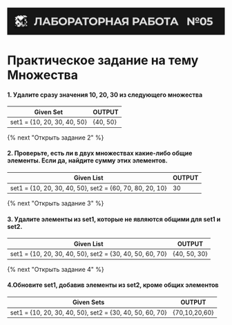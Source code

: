 ![alt MATE Programming Lab](https://github.com/MATE-Programming/5_Sets/blob/main/lab_5.svg?raw=true)
# Практическое задание на тему Множества

#### 1. Удалите сразу значения 10, 20, 30 из следующего множества


| Given Set | OUTPUT |
|   ---   |   ---  |
| set1 = {10, 20, 30, 40, 50} | {40, 50} |


{% next "Открыть задание 2" %}
#### 2. Проверьте, есть ли в двух множествах какие-либо общие элементы. Если да, найдите сумму этих элементов.


| Given List | OUTPUT |
|   ---   | --- |
| set1 = {10, 20, 30, 40, 50}, set2 = {60, 70, 80, 20, 10} | 30 |
                    
{% next "Открыть задание 3" %}
#### 3. Удалите элементы из set1, которые не являются общими для set1 и set2.


| Given List | OUTPUT |
|   ---   |   ---  |
| set1 = {10, 20, 30, 40, 50}, set2 = {30, 40, 50, 60, 70} | {40, 50, 30} |


{% next "Открыть задание 4" %}
#### 4.Обновите set1, добавив элементы из set2, кроме общих элементов


| Given Sets | OUTPUT |
|   ---   |   ---  |
| set1 = {10, 20, 30, 40, 50}, set2 = {30, 40, 50, 60, 70} | {70,10,20,60} |



